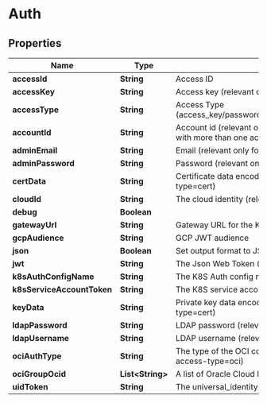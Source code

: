 

# Auth


## Properties

Name | Type | Description | Notes
------------ | ------------- | ------------- | -------------
**accessId** | **String** | Access ID |  [optional]
**accessKey** | **String** | Access key (relevant only for access-type&#x3D;access_key) |  [optional]
**accessType** | **String** | Access Type (access_key/password/saml/ldap/k8s/azure_ad/oidc/aws_iam/universal_identity/jwt/gcp/cert) |  [optional]
**accountId** | **String** | Account id (relevant only for access-type&#x3D;password where the email address is associated with more than one account) |  [optional]
**adminEmail** | **String** | Email (relevant only for access-type&#x3D;password) |  [optional]
**adminPassword** | **String** | Password (relevant only for access-type&#x3D;password) |  [optional]
**certData** | **String** | Certificate data encoded in base64. Used if file was not provided. (relevant only for access-type&#x3D;cert) |  [optional]
**cloudId** | **String** | The cloud identity (relevant only for access-type&#x3D;azure_ad,aws_iam,gcp) |  [optional]
**debug** | **Boolean** |  |  [optional]
**gatewayUrl** | **String** | Gateway URL for the K8S/OAUTH2 authenticated (relevant only for access-type&#x3D;k8s/oauth2) |  [optional]
**gcpAudience** | **String** | GCP JWT audience |  [optional]
**json** | **Boolean** | Set output format to JSON |  [optional]
**jwt** | **String** | The Json Web Token (relevant only for access-type&#x3D;jwt/oidc) |  [optional]
**k8sAuthConfigName** | **String** | The K8S Auth config name (relevant only for access-type&#x3D;k8s) |  [optional]
**k8sServiceAccountToken** | **String** | The K8S service account token. (relevant only for access-type&#x3D;k8s) |  [optional]
**keyData** | **String** | Private key data encoded in base64. Used if file was not provided.(relevant only for access-type&#x3D;cert) |  [optional]
**ldapPassword** | **String** | LDAP password (relevant only for access-type&#x3D;ldap) |  [optional]
**ldapUsername** | **String** | LDAP username (relevant only for access-type&#x3D;ldap) |  [optional]
**ociAuthType** | **String** | The type of the OCI configuration to use [instance/apikey/resource] (relevant only for access-type&#x3D;oci) |  [optional]
**ociGroupOcid** | **List&lt;String&gt;** | A list of Oracle Cloud IDs groups (relevant only for access-type&#x3D;oci) |  [optional]
**uidToken** | **String** | The universal_identity token (relevant only for access-type&#x3D;universal_identity) |  [optional]



